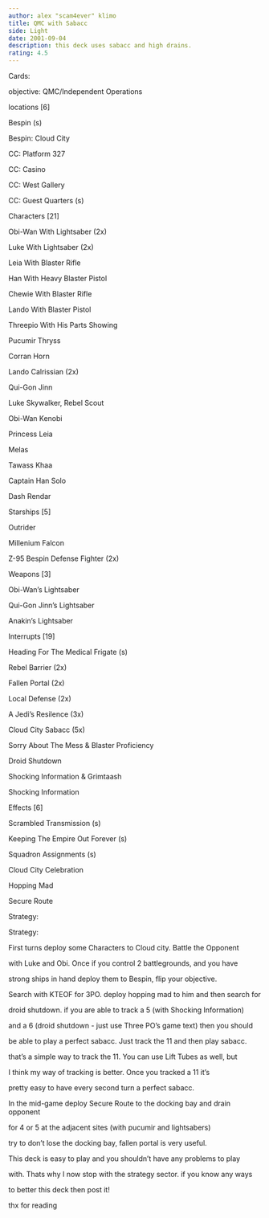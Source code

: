 ```yaml
---
author: alex "scam4ever" klimo
title: QMC with Sabacc
side: Light
date: 2001-09-04
description: this deck uses sabacc and high drains.
rating: 4.5
---
```

Cards: 

objective: QMC/Independent Operations

locations [6]

Bespin (s)
Bespin: Cloud City
CC: Platform 327
CC: Casino
CC: West Gallery
CC: Guest Quarters (s)

Characters [21]

Obi-Wan With Lightsaber (2x)
Luke With Lightsaber (2x)
Leia With Blaster Rifle
Han With Heavy Blaster Pistol
Chewie With Blaster Rifle
Lando With Blaster Pistol
Threepio With His Parts Showing
Pucumir Thryss
Corran Horn
Lando Calrissian (2x)
Qui-Gon Jinn
Luke Skywalker, Rebel Scout
Obi-Wan Kenobi
Princess Leia
Melas
Tawass Khaa
Captain Han Solo
Dash Rendar

Starships [5]

Outrider
Millenium Falcon
Z-95 Bespin Defense Fighter (2x)

Weapons [3]

Obi-Wan’s Lightsaber
Qui-Gon Jinn’s Lightsaber
Anakin’s Lightsaber

Interrupts [19]

Heading For The Medical Frigate (s)
Rebel Barrier (2x)
Fallen Portal (2x)
Local Defense (2x)
A Jedi’s Resilence (3x)
Cloud City Sabacc (5x)
Sorry About The Mess & Blaster Proficiency
Droid Shutdown
Shocking Information & Grimtaash
Shocking Information

Effects [6]

Scrambled Transmission (s)
Keeping The Empire Out Forever (s)
Squadron Assignments (s)
Cloud City Celebration
Hopping Mad
Secure Route 

Strategy: 

Strategy:

First turns deploy some Characters to Cloud city. Battle the Opponent
with Luke and Obi. Once if you control 2 battlegrounds, and you have
strong ships in hand deploy them to Bespin, flip your objective.
Search with KTEOF for 3PO. deploy hopping mad to him and then search for
droid shutdown. if you are able to track a 5 (with Shocking Information)
and a 6 (droid shutdown - just use Three PO’s game text) then you should
be able to play a perfect sabacc. Just track the 11 and then play sabacc.
that’s a simple way to track the 11. You can use Lift Tubes as well, but
I think my way of tracking is better. Once you tracked a 11 it’s 
pretty easy to have every second turn a perfect sabacc.
In the mid-game deploy Secure Route to the docking bay and drain opponent
for 4 or 5 at the adjacent sites (with pucumir and lightsabers)
try to don’t lose the docking bay, fallen portal is very useful.
This deck is easy to play and you shouldn’t have any problems to play 
with. Thats why I now stop with the strategy sector. if you know any ways
to better this deck then post it! 
thx for reading
